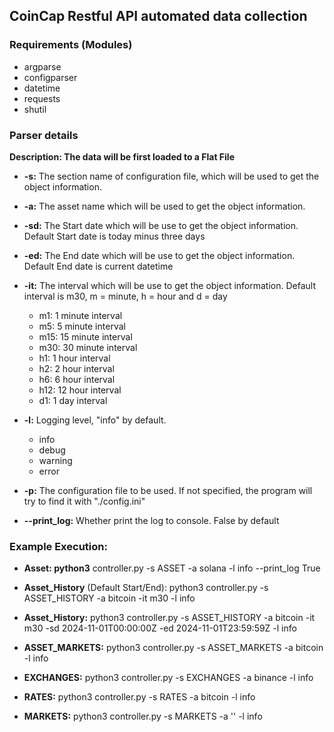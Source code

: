 ## CoinCap Restful API automated data collection 

### Requirements (Modules)

* argparse
* configparser
* datetime
* requests
* shutil

### Parser details

**Description: The data will be first loaded to a Flat File**

* **-s:** The section name of configuration file, which will be used to get the object information.

* **-a:** The asset name which will be used to get the object information.

* **-sd:** The Start date which will be use to get the object information. Default Start date is today minus three days

* **-ed:** The End date which will be use to get the object information. Default End date is current datetime

* **-it:** The interval which will be use to get the object information. Default interval is m30, m = minute, h = hour and d = day
    * m1: 1 minute interval
    * m5: 5 minute interval
    * m15: 15 minute interval
    * m30: 30 minute interval
    * h1: 1 hour interval
    * h2: 2 hour interval
    * h6: 6 hour interval
    * h12: 12 hour interval
    * d1: 1 day interval

* **-l:** Logging level, "info" by default.
    * info
    * debug
    * warning
    * error

* **-p:** The configuration file to be used. If not specified, the program will try to find it with "./config.ini"

* **--print_log:** Whether print the log to console. False by default


### Example Execution:

* **Asset: python3** controller.py -s ASSET -a solana -l info --print_log True

* **Asset_History** (Default Start/End): python3 controller.py -s ASSET_HISTORY -a bitcoin -it m30 -l info

* **Asset_History:** python3 controller.py -s ASSET_HISTORY -a bitcoin -it m30 -sd 2024-11-01T00:00:00Z -ed 2024-11-01T23:59:59Z -l info

* **ASSET_MARKETS:** python3 controller.py -s ASSET_MARKETS -a bitcoin -l info

* **EXCHANGES:** python3 controller.py -s EXCHANGES -a binance -l info

* **RATES:** python3 controller.py -s RATES -a bitcoin -l info

* **MARKETS:** python3 controller.py -s MARKETS -a '' -l info